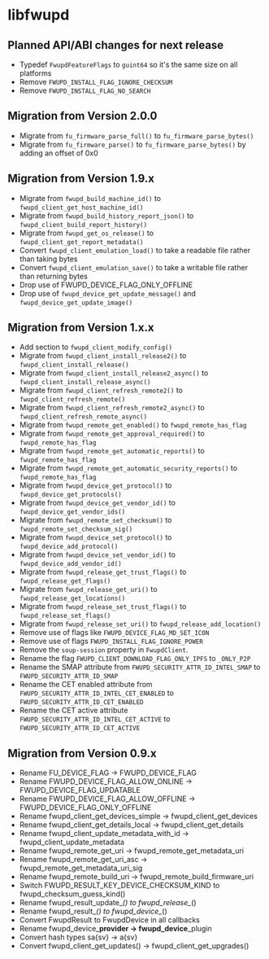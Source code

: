 # libfwupd

## Planned API/ABI changes for next release

* Typedef `FwupdFeatureFlags` to `guint64` so it's the same size on all platforms
* Remove `FWUPD_INSTALL_FLAG_IGNORE_CHECKSUM`
* Remove `FWUPD_INSTALL_FLAG_NO_SEARCH`

## Migration from Version 2.0.0

* Migrate from `fu_firmware_parse_full()` to `fu_firmware_parse_bytes()`
* Migrate from `fu_firmware_parse()` to `fu_firmware_parse_bytes()` by adding an offset of 0x0

## Migration from Version 1.9.x

* Migrate from `fwupd_build_machine_id()` to `fwupd_client_get_host_machine_id()`
* Migrate from `fwupd_build_history_report_json()` to `fwupd_client_build_report_history()`
* Migrate from `fwupd_get_os_release()` to `fwupd_client_get_report_metadata()`
* Convert `fwupd_client_emulation_load()` to take a readable file rather than taking bytes
* Convert `fwupd_client_emulation_save()` to take a writable file rather than returning bytes
* Drop use of FWUPD_DEVICE_FLAG_ONLY_OFFLINE
* Drop use of `fwupd_device_get_update_message()` and `fwupd_device_get_update_image()`

## Migration from Version 1.x.x

* Add section to `fwupd_client_modify_config()`
* Migrate from `fwupd_client_install_release2()` to `fwupd_client_install_release()`
* Migrate from `fwupd_client_install_release2_async()` to `fwupd_client_install_release_async()`
* Migrate from `fwupd_client_refresh_remote2()` to `fwupd_client_refresh_remote()`
* Migrate from `fwupd_client_refresh_remote2_async()` to `fwupd_client_refresh_remote_async()`
* Migrate from `fwupd_remote_get_enabled()` to `fwupd_remote_has_flag`
* Migrate from `fwupd_remote_get_approval_required()` to `fwupd_remote_has_flag`
* Migrate from `fwupd_remote_get_automatic_reports()` to `fwupd_remote_has_flag`
* Migrate from `fwupd_remote_get_automatic_security_reports()` to `fwupd_remote_has_flag`
* Migrate from `fwupd_device_get_protocol()` to `fwupd_device_get_protocols()`
* Migrate from `fwupd_device_get_vendor_id()` to `fwupd_device_get_vendor_ids()`
* Migrate from `fwupd_remote_set_checksum()` to `fwupd_remote_set_checksum_sig()`
* Migrate from `fwupd_device_set_protocol()` to `fwupd_device_add_protocol()`
* Migrate from `fwupd_device_set_vendor_id()` to `fwupd_device_add_vendor_id()`
* Migrate from `fwupd_release_get_trust_flags()` to `fwupd_release_get_flags()`
* Migrate from `fwupd_release_get_uri()` to `fwupd_release_get_locations()`
* Migrate from `fwupd_release_set_trust_flags()` to `fwupd_release_set_flags()`
* Migrate from `fwupd_release_set_uri()` to `fwupd_release_add_location()`
* Remove use of flags like `FWUPD_DEVICE_FLAG_MD_SET_ICON`
* Remove use of flags `FWUPD_INSTALL_FLAG_IGNORE_POWER`
* Remove the `soup-session` property in `FwupdClient`.
* Rename the flag `FWUPD_CLIENT_DOWNLOAD_FLAG_ONLY_IPFS` to `_ONLY_P2P`
* Rename the SMAP attribute from `FWUPD_SECURITY_ATTR_ID_INTEL_SMAP` to `FWUPD_SECURITY_ATTR_ID_SMAP`
* Rename the CET enabled attribute from `FWUPD_SECURITY_ATTR_ID_INTEL_CET_ENABLED` to `FWUPD_SECURITY_ATTR_ID_CET_ENABLED`
* Rename the CET active attribute `FWUPD_SECURITY_ATTR_ID_INTEL_CET_ACTIVE` to `FWUPD_SECURITY_ATTR_ID_CET_ACTIVE`

## Migration from Version 0.9.x

* Rename FU_DEVICE_FLAG -> FWUPD_DEVICE_FLAG
* Rename FWUPD_DEVICE_FLAG_ALLOW_ONLINE -> FWUPD_DEVICE_FLAG_UPDATABLE
* Rename FWUPD_DEVICE_FLAG_ALLOW_OFFLINE -> FWUPD_DEVICE_FLAG_ONLY_OFFLINE
* Rename fwupd_client_get_devices_simple -> fwupd_client_get_devices
* Rename fwupd_client_get_details_local -> fwupd_client_get_details
* Rename fwupd_client_update_metadata_with_id -> fwupd_client_update_metadata
* Rename fwupd_remote_get_uri -> fwupd_remote_get_metadata_uri
* Rename fwupd_remote_get_uri_asc -> fwupd_remote_get_metadata_uri_sig
* Rename fwupd_remote_build_uri -> fwupd_remote_build_firmware_uri
* Switch FWUPD_RESULT_KEY_DEVICE_CHECKSUM_KIND to fwupd_checksum_guess_kind()
* Rename fwupd_result_update_*() to fwupd_release_*()
* Rename fwupd_result_*() to fwupd_device_*()
* Convert FwupdResult to FwupdDevice in all callbacks
* Rename fwupd_device_**provider -> fwupd_device**_plugin
* Convert hash types sa{sv} -> a{sv}
* Convert fwupd_client_get_updates() -> fwupd_client_get_upgrades()
